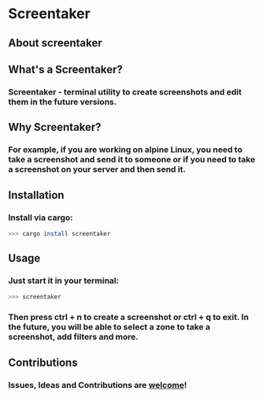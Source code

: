 # Screentaker

## About screentaker

## What's a Screentaker?

### Screentaker - terminal utility to create screenshots and edit them in the future versions.

## Why Screentaker?

### For example, if you are working on alpine Linux, you need to take a screenshot and send it to someone or if you need to take a screenshot on your server and then send it. 

## Installation

### Install via cargo:

```bash
>>> cargo install screentaker
```

## Usage

### Just start it in your terminal:

```bash
>>> screentaker
```

### Then press ctrl + n to create a screenshot or ctrl + q to exit. In the future, you will be able to select a zone to take a screenshot, add filters and more.

## Contributions

### **Issues**, **Ideas** and **Contributions** are [welcome](!)!